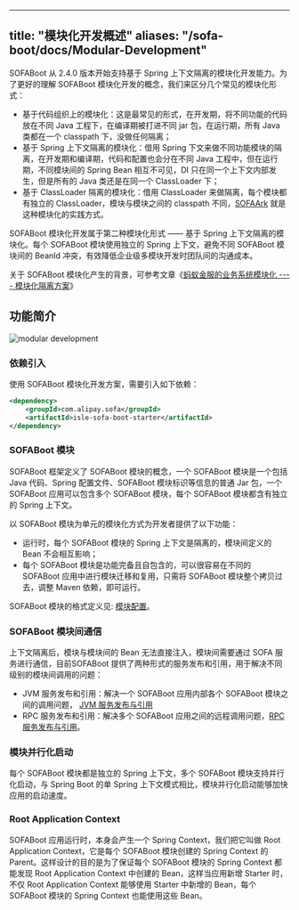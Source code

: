 
---
title: "模块化开发概述"
aliases: "/sofa-boot/docs/Modular-Development"
---


SOFABoot 从 2.4.0 版本开始支持基于 Spring 上下文隔离的模块化开发能力。为了更好的理解 SOFABoot 模块化开发的概念，我们来区分几个常见的模块化形式：

- 基于代码组织上的模块化：这是最常见的形式，在开发期，将不同功能的代码放在不同 Java 工程下，在编译期被打进不同 jar 包，在运行期，所有 Java 类都在一个 classpath 下，没做任何隔离；
- 基于 Spring 上下文隔离的模块化：借用 Spring 下文来做不同功能模块的隔离，在开发期和编译期，代码和配置也会分在不同 Java 工程中，但在运行期，不同模块间的 Spring Bean 相互不可见，DI 只在同一个上下文内部发生，但是所有的 Java 类还是在同一个 ClassLoader 下；
- 基于 ClassLoader 隔离的模块化：借用 ClassLoader 来做隔离，每个模块都有独立的 ClassLoader，模块与模块之间的 classpath 不同，[SOFAArk](https://github.com/sofastack/sofa-ark) 就是这种模块化的实践方式。

SOFABoot 模块化开发属于第二种模块化形式 —— 基于 Spring 上下文隔离的模块化。每个 SOFABoot 模块使用独立的 Spring 上下文，避免不同 SOFABoot 模块间的 BeanId 冲突，有效降低企业级多模块开发时团队间的沟通成本。

关于 SOFABoot 模块化产生的背景，可参考文章《[蚂蚁金服的业务系统模块化 ---- 模块化隔离方案](https://www.sofastack.tech/posts/2018-07-25-01)》

## 功能简介

![modular development](modular-development.png)

### 依赖引入
使用 SOFABoot 模块化开发方案，需要引入如下依赖：

```xml
<dependency>
    <groupId>com.alipay.sofa</groupId>
    <artifactId>isle-sofa-boot-starter</artifactId>
</dependency>
```

### SOFABoot 模块

SOFABoot 框架定义了 SOFABoot 模块的概念，一个 SOFABoot 模块是一个包括 Java 代码、Spring 配置文件、SOFABoot 模块标识等信息的普通 Jar 包，一个 SOFABoot 应用可以包含多个 SOFABoot 模块，每个 SOFABoot 模块都含有独立的 Spring 上下文。

以 SOFABoot 模块为单元的模块化方式为开发者提供了以下功能：

- 运行时，每个 SOFABoot 模块的 Spring 上下文是隔离的，模块间定义的 Bean 不会相互影响；
- 每个 SOFABoot 模块是功能完备且自包含的，可以很容易在不同的 SOFABoot 应用中进行模块迁移和复用，只需将 SOFABoot 模块整个拷贝过去，调整 Maven 依赖，即可运行。

SOFABoot 模块的格式定义见: [模块配置](../sofaboot-module)。

### SOFABoot 模块间通信

上下文隔离后，模块与模块间的 Bean 无法直接注入，模块间需要通过 SOFA 服务进行通信，目前SOFABoot 提供了两种形式的服务发布和引用，用于解决不同级别的模块间调用的问题：

- JVM 服务发布和引用：解决一个 SOFABoot 应用内部各个 SOFABoot 模块之间的调用问题， [JVM 服务发布与引用](../module-service)
- RPC 服务发布和引用：解决多个 SOFABoot 应用之间的远程调用问题，[RPC 服务发布与引用](https://github.com/sofastack/sofa-rpc/wiki/Publish-And-Reference)。

### 模块并行化启动

每个 SOFABoot 模块都是独立的 Spring 上下文，多个 SOFABoot 模块支持并行化启动，与 Spring Boot 的单 Spring 上下文模式相比，模块并行化启动能够加快应用的启动速度。

### Root Application Context

SOFABoot 应用运行时，本身会产生一个 Spring Context，我们把它叫做 Root Application Context，它是每个 SOFABoot 模块创建的 Spring Context 的 Parent。这样设计的目的是为了保证每个 SOFABoot 模块的 Spring Context 都能发现 Root Application Context 中创建的 Bean，这样当应用新增 Starter 时，不仅 Root Application Context 能够使用 Starter 中新增的 Bean，每个 SOFABoot 模块的 Spring Context 也能使用这些 Bean。
